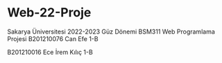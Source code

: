 # Web-22-Proje
Sakarya Üniversitesi 2022-2023 Güz Dönemi BSM311 Web Programlama Projesi
B201210076 Can Efe 1-B

B201210016 Ece İrem Kılıç 1-B
